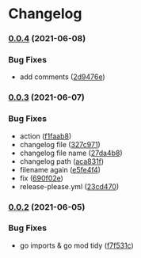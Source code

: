 # Changelog

### [0.0.4](https://www.github.com/atreya2011/grpc-postgres-crud/compare/v0.0.3...v0.0.4) (2021-06-08)


### Bug Fixes

* add comments ([2d9476e](https://www.github.com/atreya2011/grpc-postgres-crud/commit/2d9476ed5ed8ff623e5aca658438004755e24acd))

### [0.0.3](https://www.github.com/atreya2011/grpc-postgres-crud/compare/v0.0.2...v0.0.3) (2021-06-07)


### Bug Fixes

* action ([f1faab8](https://www.github.com/atreya2011/grpc-postgres-crud/commit/f1faab8418d57ed3a6808e91256132342ed24728))
* changelog file ([327c971](https://www.github.com/atreya2011/grpc-postgres-crud/commit/327c9715b89c5eb0df90e7b079fa1827e8accb72))
* changelog file name ([27da4b8](https://www.github.com/atreya2011/grpc-postgres-crud/commit/27da4b8fb6e318b7dfd1ab13cb893ec1c6cf04ea))
* changelog path ([aca831f](https://www.github.com/atreya2011/grpc-postgres-crud/commit/aca831fbb62d90cecca4a85fe70079ed00b072af))
* filename again ([e5fe4f4](https://www.github.com/atreya2011/grpc-postgres-crud/commit/e5fe4f48df40813b0327c0fee89ebad271dd2168))
* fix ([690f02e](https://www.github.com/atreya2011/grpc-postgres-crud/commit/690f02ed1044c2b2e958e62df44570a35580024b))
* release-please.yml ([23cd470](https://www.github.com/atreya2011/grpc-postgres-crud/commit/23cd47050a06cfeae30210697cca2ec0ddd21153))

### [0.0.2](https://www.github.com/atreya2011/grpc-postgres-crud/compare/v0.0.1...v0.0.2) (2021-06-05)


### Bug Fixes

* go imports & go mod tidy ([f7f531c](https://www.github.com/atreya2011/grpc-postgres-crud/commit/f7f531cfea19fc27aa90e1a7b5457369bd0b2294))
